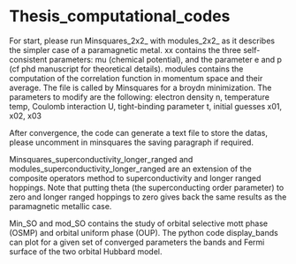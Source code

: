# Thesis_computational_codes

For start, please run Minsquares_2x2_ with modules_2x2_ as it describes the simpler case of a paramagnetic metal.
xx contains the three self-consistent parameters: mu (chemical potential), and the parameter e and p (cf phd manuscript for theoretical details).
modules contains the computation of the correlation function in momentum space and their average. The file is called by Minsquares for a broydn minimization.
The parameters to modify are the following:
electron density n, temperature temp, Coulomb interaction U, tight-binding parameter t, initial guesses x01, x02, x03

After convergence, the code can generate a text file to store the datas, please uncomment in minsquares the saving paragraph if required.


Minsquares_superconductivity_longer_ranged and modules_superconductivity_longer_ranged are an extension of the composite operators method to superconductivity and
longer ranged hoppings. Note that putting theta (the superconducting order parameter) to zero and longer ranged hoppings to zero gives back the same results as the 
paramagnetic metallic case.

Min_SO and mod_SO contains the study of orbital selective mott phase (OSMP) and orbital uniform phase (OUP). 
The python code display_bands can plot for a given set of converged parameters the bands and Fermi surface of the two orbital Hubbard model.
